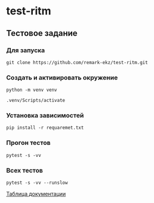 # test-ritm

## Тестовое задание

### Для запуска 
```
git clone https://github.com/remark-ekz/test-ritm.git
```
### Создать и активировать окружение 

```
python -m venv venv
```

```
.venv/Scripts/activate
```

### Установка зависимостей

```
pip install -r requaremet.txt
```

### Прогон тестов

```
pytest -s -vv
```

### Всех тестов

```
pytest -s -vv --runslow
```

[Таблица документации](https://docs.google.com/spreadsheets/d/10YxCzix2Mx6shAAuQZriI5qMiuUfZeLacRZf8zKt8GI/edit?usp=sharing)